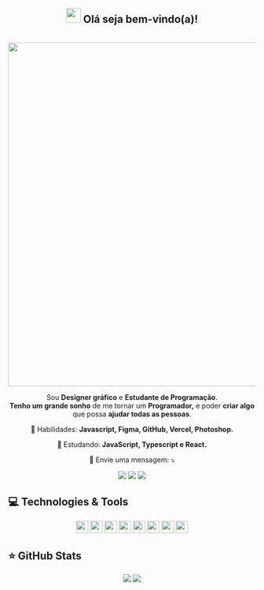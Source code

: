 <span align="center">

## <img src="https://raw.githubusercontent.com/iampavangandhi/iampavangandhi/master/gifs/Hi.gif" width="30px"> Olá seja bem-vindo(a)!</h2>

</span>
<br>
<div align="center">

<img src="https://www.mygo.ge/uploads/blog/1584023795.jpg" width="700px" />

</div>


<p align="center">
  Sou <strong>Designer gráfico</strong> e <strong>Estudante de Programação</strong>.<br />
<strong>Tenho um grande sonho</strong> de me tornar um <strong>Programador,</strong>
e poder <strong>criar algo</strong> que possa <strong>ajudar todas as pessoas</strong>.
</p>

<p align="center">
  💼 Habilidades: <strong>Javascript, Figma, GitHub, Vercel, Photoshop.</strong>
</p>

<p align="center">
  🚀  Estudando: <strong>JavaScript, Typescript e React.</strong>
</p>

<p align="center">
  💌 Envie uma mensagem: ⤵️
</p>

<p align="center">
  <a href="https://www.instagram.com/keidsondesigner/" alt="Instagram">
  <img src="https://img.shields.io/badge/-Instagram-DF0174?style=for-the-badge&logo=instagram&logoColor=white&link=https://www.instagram.com/keidsondesigner/"/></a>
  
  <a href="https://www.facebook.com/keidsonroby/" alt="Facebook">
  <img src="https://img.shields.io/badge/-Facebook-3b5998?style=for-the-badge&logo=facebook&logoColor=white&link=https://www.facebook.com/keidsonroby/"/></a>
  
  <a href="https://www.linkedin.com/in/keidsonroby/" alt="Linkedin">
  <img src="https://img.shields.io/badge/-Linkedin-0e76a8?style=for-the-badge&logo=Linkedin&logoColor=white&link=https://www.linkedin.com/in/keidsonroby/" /></a>
</p>  

## 💻 Technologies & Tools

<p align="center">
  
 
 <img src="https://img.shields.io/badge/-javascript-%23F7DF1E?style=flat-square&logo=javascript&logoColor=black" height="25"/>
 
 <img src="https://img.shields.io/badge/-typecript-%23007ACC?style=flat-square&logo=typescript&logoColor=white" height="25"/>


<img src="https://img.shields.io/badge/react%20-%2320232a.svg?&style=for-the-badge&logo=react&logoColor=%2361DAFB" height="25"/>
<img src="https://img.shields.io/badge/bootstrap%20-%23563D7C.svg?&style=for-the-badge&logo=bootstrap&logoColor=white" height="25"/>
<img src="https://img.shields.io/badge/-npm-CB3837?style=flat-square&logo=npm" height="25"/>
<img src="https://img.shields.io/badge/-GitHub-181717?style=flat-square&logo=github" height="25"/>
<img src="https://img.shields.io/badge/MongoDB-%234ea94b.svg?&style=for-the-badge&logo=mongodb&logoColor=white" height="25"/>
<img src="https://img.shields.io/badge/firebase-%23F7DF1E.svg?&style=for-the-badge&logo=firebase&logoColor=white" height="25"/>

</p>

## ⭐ GitHub Stats

<p align = "center">
  <img src = "https://github-readme-stats.vercel.app/api?username=keidsondesigner&show_icons=true&theme=tokyonight&line_height=27">
  <img src = "https://github-readme-stats.vercel.app/api/top-langs/?username=keidsondesigner&hide=css,java,html&theme=tokyonight">
</p>
